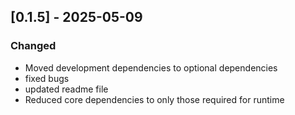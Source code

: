 ## [0.1.5] - 2025-05-09

### Changed
- Moved development dependencies to optional dependencies
- fixed bugs
- updated readme file
- Reduced core dependencies to only those required for runtime
